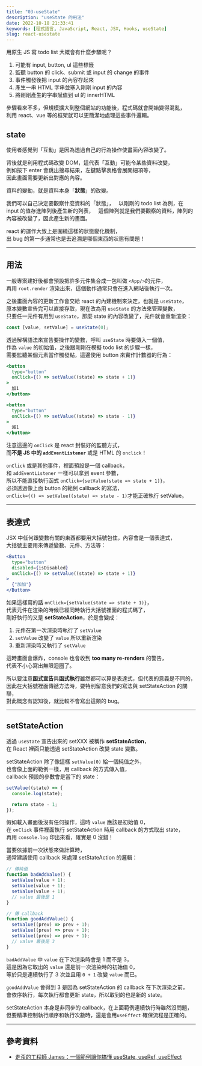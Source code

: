 ```yaml
---
title: "03-useState"
description: "useState 的用法"
date: 2022-10-18 21:33:41
keywords: [程式語言, JavaScript, React, JSX, Hooks, useState]
slug: react-usestate
---
```


用原生 JS 寫 todo list 大概會有什麼步驟呢？

1. 可能有 input, button, ul 這些標籤
2. 監聽 button 的 click、submit 或 input 的 change 的事件
3. 事件觸發後把 input 的內容存起來
4. 產生一串 HTML 字串並塞入剛剛 input 的內容
5. 將剛剛產生的字串賦值到 ul 的 innerHTML

步驟看來不多，但規模擴大到整個網站的功能後，程式碼就會開始變得混亂，  
利用 react、vue 等的框架就可以更簡潔地處理這些事件邏輯。

## state

使用者感覺到「互動」是因為透過自己的行為操作使畫面內容改變了。

背後就是利用程式碼改變 DOM，這代表「互動」可能令某些資料改變，  
例如按下 enter 會跳出搜尋結果，左鍵點擊表格會展開細項等，  
因此畫面需要更新出對應的內容。

資料的變動，就是資料本身「**狀態**」的改變。

我們可以自己決定要觀察什麼資料的「狀態」，  
以剛剛的 todo list 為例，在 input 的值存進陣列後產生新的列表，  
這個陣列就是我們要觀察的資料，陣列的內容被改變了，因此產生新的畫面。

react 的運作大致上是圍繞這樣的狀態變化機制，  
出 bug 的第一步通常也是去追溯是哪個東西的狀態有問題！

---

## 用法

一般專案建好後都會預設把許多元件集合成一包叫做 `<App/>`的元件，  
再用 `root.render` 渲染出來，這個動作通常只會在進入網站後執行一次。

之後畫面內容的更新工作會交給 react 的內建機制來決定，也就是 `useState`，  
原本變數宣告完可以直接存取，現在改為用 `useState` 的方法來管理變數，  
只要任一元件有用到 `useState`，那麼 state 的內容改變了，元件就會重新渲染：

```jsx
const [value, setValue] = useState(0);
```

透過解構語法來宣告要操作的變數，呼叫 `useState` 時要傳入一個值，  
作為 `value` 的初始值，之後跟剛剛在模擬 todo list 的步驟一樣，  
需要監聽某個元素當作觸發點，這邊使用 button 來實作計數器的行為：

```jsx
<button
  type="button"
  onClick={() => setValue((state) => state + 1)}
>
  加1
</button>

<button
  type="button"
  onClick={() => setValue((state) => state - 1)}
>
  減1
</button>
```

注意這邊的 `onClick` 是 react 封裝好的監聽方式，  
而**不是 JS 中的 `addEventListener`** 或是 HTML 的 `onclick`！

`onClick` 或是其他事件，裡面預設是一個 callback，  
和 `addEventListener` 一樣可以拿到 event 參數，  
所以不能直接執行函式 `onClick={setValue(state => state + 1)}`，  
必須透過像上面 button 的範例 callback 的寫法，  
`onClick={() => setValue((state) => state - 1)`才能正確執行 setValue。

---

## 表達式

JSX 中任何跟變數有關的東西都要用大括號包住，內容會是一個表達式，  
大括號主要用來傳遞變數、元件、方法等：

```jsx
<Button
  type="button"
  disabled={isDisabled}
  onClick={() => setValue((state) => state + 1)}
>
  {"加加"}
</Button>
```

如果這樣寫的話 `onClick={setValue(state => state + 1)}`，  
代表元件在渲染的時候已經同時執行大括號裡面的程式碼了，  
剛好執行的又是 **setStateAction**，於是會變成：

1. 元件在第一次渲染時執行了 `setValue`
2. `setValue` 改變了 `value` 所以重新渲染
3. 重新渲染時又執行了 `setValue`

這時畫面會爆炸，console 也會收到 **too many re-renders** 的警告，  
代表不小心寫出無限迴圈了。

所以要注意**函式宣告**與**函式執行**雖然都可以算是表達式，但代表的意義是不同的，  
因此在大括號裡面傳遞方法時，要特別留意我們的寫法與 setStateAction 的關聯，  
對此概念有認知後，就比較不會寫出這類的 bug。

---

## setStateAction

透過 `useState` 宣告出來的 setXXX 被稱作 **setStateAction**，  
在 React 裡面只能透過 setStateAction 改變 state 變數。

setStateAction 除了像這樣 `setValue(0)` 給一個純值之外，  
也會像上面的範例一樣，用 callback 的方式傳入值，  
callback 預設的參數會是當下的 state：

```jsx
setValue((state) => {
  console.log(state);

  return state - 1;
});
```

假如載入畫面後沒有任何操作，這時 `value` 應該是初始值 0，  
在 `onClick` 事件裡面執行 setStateAction 時用 callback 的方式取出 state，  
再用 `console.log` 印出來看，確實是 0 沒錯！

當要依據前一次狀態來做計算時，  
通常建議使用 callback 來處理 setStateAction 的邏輯：

```jsx
// 傳純值
function badAddValue() {
  setValue(value + 1);
  setValue(value + 1);
  setValue(value + 1);
  // value 最後是 1
}

// 傳 callback
function goodAddValue() {
  setValue((prev) => prev + 1);
  setValue((prev) => prev + 1);
  setValue((prev) => prev + 1);
  // value 最後是 3
}
```

`badAddValue` 中 `value` 在下次渲染時會是 1 而不是 3，  
這是因為它取出的 `value` 還是前一次渲染時的初始值 0，  
等於只是連續執行了 3 次並且用 `0 + 1` 改變 `value` 而已。

`goodAddValue` 會得到 3 是因為 setStateAction 的 callback 在下次渲染之前，  
會依序執行，每次執行都會更新 state，所以取到的也是新的 state。

setStateAction 本身是非同步的 callback，在上面範例連續執行時雖然沒問題，  
但要精準控制執行順序和執行次數時，還是會用`useEffect` 確保流程是正確的。

---

## 參考資料

- [走歪的工程師 James：一個範例讓你搞懂 useState, useRef, useEffect](https://www.youtube.com/watch?v=q0C5g4WIrKU)
